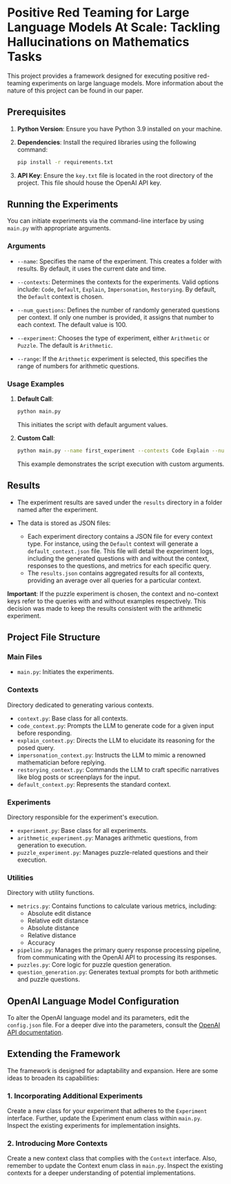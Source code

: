 
# Positive Red Teaming for Large Language Models At Scale: Tackling Hallucinations on Mathematics Tasks

This project provides a framework designed for executing positive red-teaming experiments on large language models. More information about the nature of this project can be found in our paper.

## Prerequisites

1. **Python Version**: Ensure you have Python 3.9 installed on your machine.
2. **Dependencies**: Install the required libraries using the following command:
    ```bash
    pip install -r requirements.txt
    ```

3. **API Key**: Ensure the `key.txt` file is located in the root directory of the project. This file should house the OpenAI API key.

## Running the Experiments

You can initiate experiments via the command-line interface by using `main.py` with appropriate arguments.

### Arguments

- `--name`: Specifies the name of the experiment. This creates a folder with results. By default, it uses the current date and time.
  
- `--contexts`: Determines the contexts for the experiments. Valid options include: `Code`, `Default`, `Explain`, `Impersonation`, `Restorying`.
    By default, the `Default` context is chosen.
  
- `--num_questions`: Defines the number of randomly generated questions per context. If only one number is provided, it assigns that number to each context. The default value is 100.

- `--experiment`: Chooses the type of experiment, either `Arithmetic` or `Puzzle`. The default is `Arithmetic`.

- `--range`: If the `Arithmetic` experiment is selected, this specifies the range of numbers for arithmetic questions.

### Usage Examples

1. **Default Call**: 
    ```bash
    python main.py
    ```
   This initiates the script with default argument values.

2. **Custom Call**:
    ```bash
    python main.py --name first_experiment --contexts Code Explain --num_questions 100 200 --experiment Arithmetic --range 5 100
    ```
   This example demonstrates the script execution with custom arguments.

## Results

- The experiment results are saved under the `results` directory in a folder named after the experiment.
  
- The data is stored as JSON files:
  - Each experiment directory contains a JSON file for every context type. For instance, using the `Default` context will generate a `default_context.json` file. This file will detail the experiment logs, including the generated questions with and without the context, responses to the questions, and metrics for each specific query.
  - The `results.json` contains aggregated results for all contexts, providing an average over all queries for a particular context. 

**Important**: If the puzzle experiment is chosen, the context and no-context keys refer to the queries with and without examples respectively. 
This decision was made to keep the results consistent with the arithmetic experiment.

## Project File Structure

### Main Files

- `main.py`: Initiates the experiments.

### Contexts

Directory dedicated to generating various contexts.

- `context.py`: Base class for all contexts.
- `code_context.py`: Prompts the LLM to generate code for a given input before responding.
- `explain_context.py`: Directs the LLM to elucidate its reasoning for the posed query.
- `impersonation_context.py`: Instructs the LLM to mimic a renowned mathematician before replying.
- `restorying_context.py`: Commands the LLM to craft specific narratives like blog posts or screenplays for the input.
- `default_context.py`: Represents the standard context.

### Experiments

Directory responsible for the experiment's execution.

- `experiment.py`: Base class for all experiments.
- `arithmetic_experiment.py`: Manages arithmetic questions, from generation to execution.
- `puzzle_experiment.py`: Manages puzzle-related questions and their execution.

### Utilities

Directory with utility functions.

- `metrics.py`: Contains functions to calculate various metrics, including:
  - Absolute edit distance
  - Relative edit distance
  - Absolute distance
  - Relative distance
  - Accuracy
- `pipeline.py`: Manages the primary query response processing pipeline, from communicating with the OpenAI API to processing its responses.
- `puzzles.py`: Core logic for puzzle question generation.
- `question_generation.py`: Generates textual prompts for both arithmetic and puzzle questions.

## OpenAI Language Model Configuration

To alter the OpenAI language model and its parameters, edit the `config.json` file. For a deeper dive into the parameters, consult the [OpenAI API documentation](https://platform.openai.com/docs/api-reference/chat).

## Extending the Framework

The framework is designed for adaptability and expansion. Here are some ideas to broaden its capabilities:

### 1. Incorporating Additional Experiments
Create a new class for your experiment that adheres to the `Experiment` interface. Further, update the Experiment enum class within `main.py`.  Inspect the existing experiments for implementation insights.

### 2. Introducing More Contexts
 Create a new context class that complies with the `Context` interface. Also, remember to update the Context enum class in `main.py`.
Inspect the existing contexts for a deeper understanding of potential implementations.
